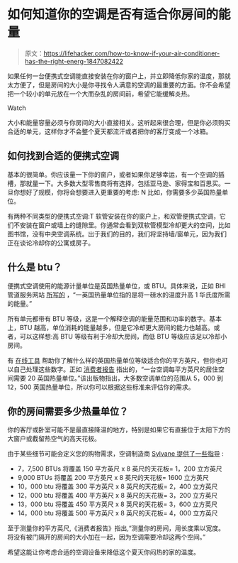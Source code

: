 # 如何知道你的空调是否有适合你房间的能量

> 原文：<https://lifehacker.com/how-to-know-if-your-air-conditioner-has-the-right-energ-1847082422>

如果任何一台便携式空调能直接安装在你的窗户上，并立即降低你家的温度，那就太方便了，但是房间的大小是你寻找令人满意的空调的最重要的方面。你不会希望把一个较小的单元放在一个大而杂乱的房间前，希望它能缓解炎热。

Watch

大小和能量容量必须与你房间的大小直接相关。这听起来很合理，但是你必须购买合适的单元，这样你才不会整个夏天都流汗或者把你的客厅变成一个冰箱。

## 如何找到合适的便携式空调

基本的很简单。你应该量一下你的窗户，或者如果你足够幸运，有一个空调的插槽，那就量一下。大多数大型零售商将有选择，包括亚马逊、家得宝和百思买。一旦你想好了规模，你将会想要进入更重要的考虑: N 比如，你需要多少英国热量单位。

有两种不同类型的便携式空调:T 软管安装在你的窗户上，和双管便携式空调，它们不安装在窗户或墙上的缝隙里。你通常会看到双软管模型冷却更大的空间，比如图书馆，没有中央空调系统。出于我们的目的，我们将坚持墙/窗单元，因为我们正在谈论冷却你的公寓或房子。

## 什么是 btu？

便携式空调使用的能源计量单位是英国热量单位，或 BTU。具体来说，正如 BHI 管道服务网站 [所写的](https://www.bhiservice.com/what-does-btu-mean-in-ac-the-complete-guide-to-understanding-btus/) ，“一英国热量单位指的是将一磅水的温度升高 1 华氏度所需的能量。”

所有单元都带有 BTU 等级，这是一个解释空调的能量范围和功率的数字。基本上，BTU 越高，单位消耗的能量越多，但是它冷却更大房间的能力也越高。或者，可以这样想:高 BTU 等级有利于冷却大房间，而低 BTU 等级应该足以冷却小房间。

有 [在线工具](https://www.calculator.net/btu-calculator.html) 帮助你了解什么样的英国热量单位等级适合你的平方英尺，但你也可以自己处理这些数字。正如 [消费者报告](https://www.consumerreports.org/window-air-conditioners/how-to-size-a-window-air-conditioner/) 指出的，“一台空调每平方英尺的居住空间需要 20 英国热量单位。”该出版物指出，大多数空调单位的范围从 5，000 到 12，500 英国热量单位，所以你可以根据这些标准来评估你的需求。

## 你的房间需要多少热量单位？

你的客厅或卧室可能不是最直接降温的地方，特别是如果它有直接位于太阳下方的大窗户或截留热空气的高天花板。

由于某些细节可能会定义您的购物需求，空调制造商 [Sylvane 提供了一些指导](https://www.sylvane.com/portable-ac-faq.html) :

*   7，7,500 BTUs 将覆盖 150 平方英尺 x 8 英尺的天花板= 1，200 立方英尺
*   9,000 BTUs 将覆盖 200 平方英尺 x 8 英尺的天花板= 1600 立方英尺
*   10，000 btu 将覆盖 300 平方英尺 x 8 英尺的天花板= 2，400 立方英尺
*   12，000 btu 将覆盖 400 平方英尺 x 8 英尺的天花板= 3，200 立方英尺
*   13，000 btu 将覆盖 450 平方英尺 x 8 英尺的天花板= 3，600 立方英尺
*   14，000 btu 将覆盖 500 平方英尺 x 8 英尺的天花板= 4，000 立方英尺

至于测量你的平方英尺,《消费者报告》指出,“测量你的房间，用长度乘以宽度。将没有被门隔开的房间的大小加在一起，因为空调需要冷却这两个空间。”

希望这能让你考虑合适的空调设备来降低这个夏天你闷热的家的温度。